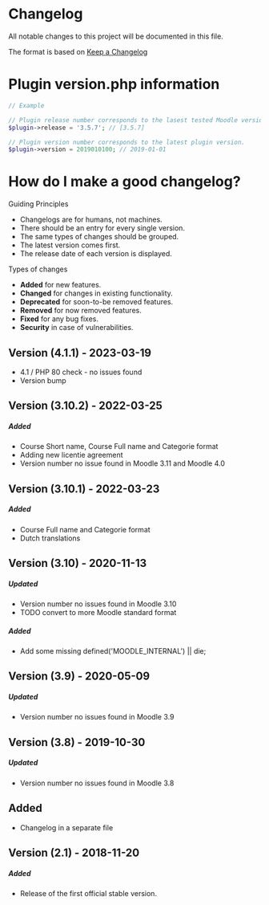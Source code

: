 # Changelog

All notable changes to this project will be documented in this file.

The format is based on [Keep a Changelog](https://keepachangelog.com/en/1.0.0/)

# Plugin version.php information

```php
// Example

// Plugin release number corresponds to the lasest tested Moodle version in which the plugin has been tested.
$plugin->release = '3.5.7'; // [3.5.7]

// Plugin version number corresponds to the latest plugin version.
$plugin->version = 2019010100; // 2019-01-01
```

# How do I make a good changelog?

Guiding Principles

* Changelogs are for humans, not machines.
* There should be an entry for every single version.
* The same types of changes should be grouped.
* The latest version comes first.
* The release date of each version is displayed.

Types of changes

* **Added** for new features.
* **Changed** for changes in existing functionality.
* **Deprecated** for soon-to-be removed features.
* **Removed** for now removed features.
* **Fixed** for any bug fixes.
* **Security** in case of vulnerabilities.

## Version (4.1.1) - 2023-03-19

- 4.1 / PHP 80 check - no issues found
- Version bump

## Version (3.10.2) - 2022-03-25

##### Added

- Course Short name, Course Full name and Categorie format
- Adding new licentie agreement
- Version number no issue found in Moodle 3.11 and Moodle 4.0

## Version (3.10.1) - 2022-03-23

##### Added

- Course Full name and Categorie format
- Dutch translations

## Version (3.10) - 2020-11-13

##### Updated

- Version number no issues found in Moodle 3.10
- TODO convert to more Moodle standard format

##### Added

- Add some missing defined('MOODLE_INTERNAL') || die;

## Version (3.9) - 2020-05-09

##### Updated

- Version number no issues found in Moodle 3.9

## Version (3.8) - 2019-10-30

##### Updated

- Version number no issues found in Moodle 3.8

## Added

- Changelog in a separate file

## Version (2.1) - 2018-11-20

##### Added

- Release of the first official stable version.
